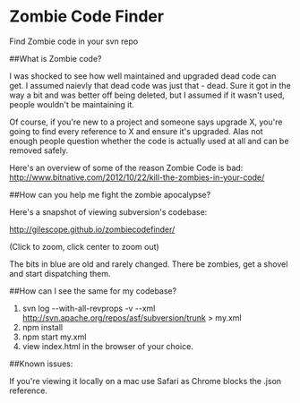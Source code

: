 # Zombie Code Finder
Find Zombie code in your svn repo

##What is Zombie code?

I was shocked to see how well maintained and upgraded dead code can get. I assumed naievly that dead code was just that - dead. 
Sure it got in the way a bit and was better off being deleted, but I assumed if it wasn't used, people wouldn't be maintaining it.

Of course, if you're new to a project and someone says upgrade X, you're going to find every reference to X and ensure it's upgraded. 
Alas not enough people question whether the code is actually used at all and can be removed safely.

Here's an overview of some of the reason Zombie Code is bad:
http://www.bitnative.com/2012/10/22/kill-the-zombies-in-your-code/


##How can you help me fight the zombie apocalypse?

Here's a snapshot of viewing subversion's codebase:

http://gilescope.github.io/zombiecodefinder/

(Click to zoom, click center to zoom out)

The bits in blue are old and rarely changed. There be zombies, get a shovel and start dispatching them.


##How can I see the same for my codebase?

  1. svn log --with-all-revprops -v  --xml http://svn.apache.org/repos/asf/subversion/trunk > my.xml
  2. npm install
  3. npm start my.xml
  4. view index.html in the browser of your choice.

##Known issues:

If you're viewing it locally on a mac use Safari as Chrome blocks the .json reference.
